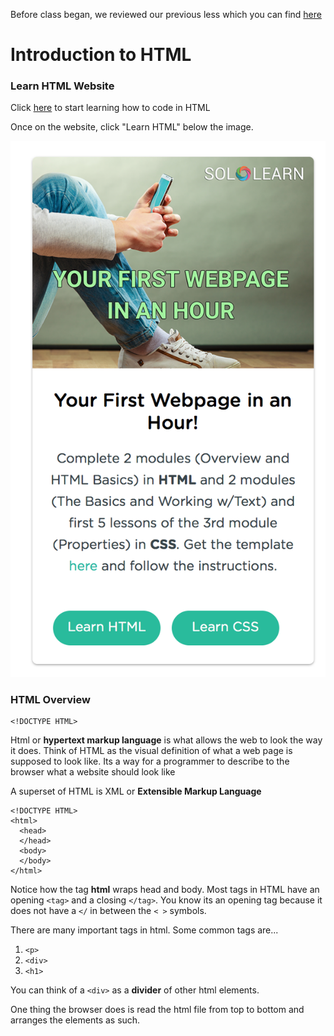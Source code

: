 Before class began, we reviewed our previous less which you can find [here](https://github.com/tdillman-taxslayer/girlswhocode/session_02.md)


# Introduction to HTML

### Learn HTML Website

Click [here](https://hourofcode.com/soloweb) to start learning how to code in HTML

Once on the website, click "Learn HTML" below the image. 

![hour_of_code](https://github.com/tdillman-taxslayer/girlswhocode/blob/master/screenshots/soloweb_splash.png)

### HTML Overview

```
<!DOCTYPE HTML>
```

Html or **hypertext markup language** is what allows the web to look the way it does.  Think of HTML as the visual definition of what a web page is supposed to look like.  Its a way for a programmer to describe to the browser what a website should look like

A superset of HTML is XML or **Extensible Markup Language**

```
<!DOCTYPE HTML>
<html>
  <head>
  </head>
  <body>
  </body>
</html>
```

Notice how the tag **html** wraps head and body. Most tags in HTML have an opening `<tag>` and a closing `</tag>`.  You know its an opening tag because it does not have a `</` in between the `< >` symbols. 

There are many important tags in html.  Some common tags are...

1. `<p>`
2. `<div>`
3. `<h1>`

You can think of a `<div>` as a **divider** of other html elements. 

One thing the browser does is read the html file from top to bottom and arranges the elements as such. 

